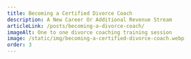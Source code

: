 ```yaml
---
title: Becoming a Certified Divorce Coach
description: A New Career Or Additional Revenue Stream
articleLink: /posts/becoming-a-divorce-coach/
imageAlt: One to one divorce coaching training session
image: /static/img/becoming-a-certified-divorce-coach.webp
order: 3
---
```

